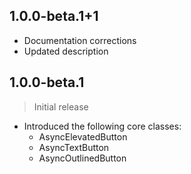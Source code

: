 ## 1.0.0-beta.1+1

- Documentation corrections
- Updated description

## 1.0.0-beta.1

> Initial release

- Introduced the following core classes:
  - AsyncElevatedButton
  - AsyncTextButton
  - AsyncOutlinedButton
